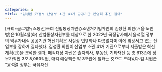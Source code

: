 ```yaml
---
categories: a
title: "김성환 尹정부 산업부 소관 41개 공공기관 민영화 추진 질타"
---
```

[국회=글로벌뉴스통신]국회 산업통상자원중소벤처기업위원회 김성환 의원(서울 노원 병)은 10월4일(화) 산업통상자원부를 대상으로 한 2022년 국정감사에서 윤석열 정부의 막무가내식 공공기관 혁신계획은 사실상 민영화나 다름없다며 이에 앞장서고 있는 산업부를 강하게 질타했다. 김성환 의원이 산업부 소관 41개 기관으로부터 제출받은 혁신계획(안)을 분석한 결과, 매각대상 자산은 출자회사, 부동산, 기타자산 등 총 613건에 장부가액만 3조 8,093억원, 매각 예상액은 약 3조원에 달하는 것으로 드러났다.김 의원은 “윤석열 정부는 국유재산
